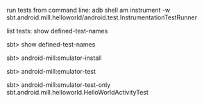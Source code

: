 run tests from command line: adb shell am instrument -w sbt.android.mill.helloworld/android.test.InstrumentationTestRunner

list tests: show defined-test-names

sbt> show defined-test-names

sbt> android-mill:emulator-install

sbt> android-mill:emulator-test

sbt> android-mill:emulator-test-only sbt.android.mill.helloworld.HelloWorldActivityTest
